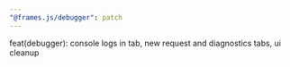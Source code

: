 ```yaml
---
"@frames.js/debugger": patch
---
```


feat(debugger): console logs in tab, new request and diagnostics tabs, ui cleanup
